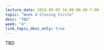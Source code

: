 ```yaml
---
lecture_date: 2016-08-05 16:00:00.00-7:00
topic: "Week 4 Closing Circle"
desc: "TBD"
week: "4"
link_topic_desc_only: true
---
```


TBD

